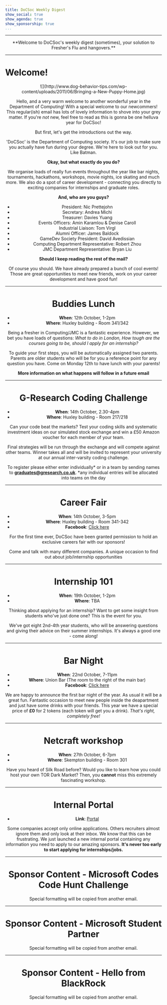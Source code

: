 ```yaml
---
title: DoCSoc Weekly Digest
show_social: true
show_agenda: true
show_sponsorship: true
...
```


---

<center>**Welcome to DoCSoc's  weekly digest (sometimes), your solution to Fresher's Flu and hangovers.**</center>

---

# Welcome!

<center>![](http://www.dog-behavior-tips.com/wp-content/uploads/2011/06/Bringing-a-New-Puppy-Home.jpg)

Hello, and a very warm welcome to another wonderful year in the Department of
Computing! With a special welcome to our newcommers! This regular(ish) email
has lots of lovely information to shove into your grey matter. If you're *not*
new, feel free to read as this is gonna be one helluva year for DoCSoc!

But first, let's get the introductions out the way.

'DoCSoc' is the Department of Computing society. It's our job to make sure you
actually have fun during your degree. We're here to look out for you. Like
Batman.

**Okay, but what exactly do you do?**

We organise loads of really fun events throughout the year like bar nights,
tournaments, hackathons, workshops, movie nights, ice skating and much more.
We also do a spot of career development - connecting you directly to exciting
companies for internships and graduate roles.

**And, who are you guys?**

* President: Nic Prettejohn
* Secretary: Andrea Michi
* Treasurer: Davies Yuang
* Events Officers: Amin Karamlou & Denise Caroll
* Industrial Liaison: Tom Virgl
* Alumni Officer: James Baldock
* GameDev Society President: David Avedissian
* Computing Department Representative: Robert Zhou
* JMC Department Representative: Bryan Liu

**Should I keep reading the rest of the mail?**

Of course you should.
We have already prepared a bunch of cool events! Those are
great opportunities to meet new friends, work on your career development and have
good fun!

---

# Buddies Lunch
- **When**: 12th October,  1-2pm
- **Where**: Huxley building - Room 341/342

Being a fresher in Computing/JMC is a fantastic experience.
However, we bet you have loads of questions:
*What to do in London, How tough are the courses going to be, should I apply for an internship?*

To guide your first steps, you will be automatically assigned two parents.
Parents are older students who will be for you a reference point for any question you have.
Come on Monday 12th to have lunch with your parents!

**More information on what happens will follow in a future email**

---

# G-Research Coding Challenge
- **When**: 14th October,  2.30-4pm
- **Where**: Huxley building - Room 217/218

Can your code beat the markets?
Test your coding skills and systematic investment ideas on our simulated stock exchange
and win a £50 Amazon voucher for each member of your team.

Final strategies will be run through the exchange and will compete against other teams.
Winner takes all and will be invited to represent your university at our annual inter-varsity
coding challenge.

To register please either enter individually* or in a team by sending
names to  **graduates@gresearch.co.uk**.
*any individual entries will be allocated into teams on the day

---

# Career Fair
- **When**: 14th October,  3-5pm
- **Where**: Huxley building - Room 341-342
- **Facebook**: [Click here](https://www.facebook.com/events/1682261952010671/)

For the first time ever, DoCSoc have been granted permission to hold an exclusive
careers fair with our sponsors!

Come and talk with many different companies.
A unique occasion to find out about job/internship opportunities

---

# Internship 101
- **When**: 19th October,  1-2pm
- **Where**: TBA

Thinking about applying for an internship?
Want to get some insight from students who've just done one? This is the event for you.

We've got eight 2nd-4th year students, who will be answering questions and
giving their advice on their summer internships. It's always a good one - come along!

---

# Bar Night

- **When**: 22nd October,  7-11pm
- **Where**: Union Bar (The room to the right of the main bar)
- **Facebook**: [Click here](https://www.facebook.com/events/1683186531923929/)

We are happy to announce the first bar night of the year.
As usual it will be a great fun. Fantastic occasion to meet new people inside the deapartment and just have some drinks with your friends.
This year we have a special price of **£0** for 2 tokens (each token will get you a drink).
*That's right, completely free!*

---

# Netcraft workshop
- **When**: 27th October,  6-7pm
- **Where**: Skempton building - Room 301

Have you heard of Silk Road before?
Would you like to learn how you could host your own TOR Dark Market?
Then, you **cannot** miss this extremely fascinating workshop.

---

# Internal Portal
- **Link**: [Portal](http://internal.docsoc.co.uk)

Some companies accept only online applications. Others recruiters almost ignore them and only
look at their inbox. We know that this can be frustrating.
We just launched a new internal portal containing any information you need to apply to our
amazing sponsors.
**It's never too early to start applying for internships/jobs.**

---

# Sponsor Content - Microsoft Codes Code Hunt Challenge

Special formatting will be copied from another email.

---

# Sponsor Content - Microsoft Student Partner

Special formatting will be copied from another email.

---

# Sponsor Content - Hello from BlackRock

Special formatting will be copied from another email.

